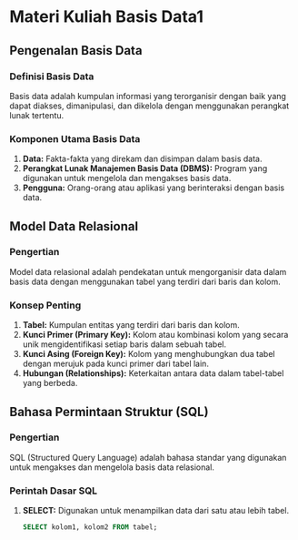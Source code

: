 # Materi Kuliah Basis Data1

## Pengenalan Basis Data

### Definisi Basis Data
Basis data adalah kumpulan informasi yang terorganisir dengan baik yang dapat diakses, dimanipulasi, dan dikelola dengan menggunakan perangkat lunak tertentu.

### Komponen Utama Basis Data
1. **Data:** Fakta-fakta yang direkam dan disimpan dalam basis data.
2. **Perangkat Lunak Manajemen Basis Data (DBMS):** Program yang digunakan untuk mengelola dan mengakses basis data.
3. **Pengguna:** Orang-orang atau aplikasi yang berinteraksi dengan basis data.

## Model Data Relasional

### Pengertian
Model data relasional adalah pendekatan untuk mengorganisir data dalam basis data dengan menggunakan tabel yang terdiri dari baris dan kolom.

### Konsep Penting
1. **Tabel:** Kumpulan entitas yang terdiri dari baris dan kolom.
2. **Kunci Primer (Primary Key):** Kolom atau kombinasi kolom yang secara unik mengidentifikasi setiap baris dalam sebuah tabel.
3. **Kunci Asing (Foreign Key):** Kolom yang menghubungkan dua tabel dengan merujuk pada kunci primer dari tabel lain.
4. **Hubungan (Relationships):** Keterkaitan antara data dalam tabel-tabel yang berbeda.

## Bahasa Permintaan Struktur (SQL)

### Pengertian
SQL (Structured Query Language) adalah bahasa standar yang digunakan untuk mengakses dan mengelola basis data relasional.

### Perintah Dasar SQL
1. **SELECT:** Digunakan untuk menampilkan data dari satu atau lebih tabel.
   ```sql
   SELECT kolom1, kolom2 FROM tabel;
